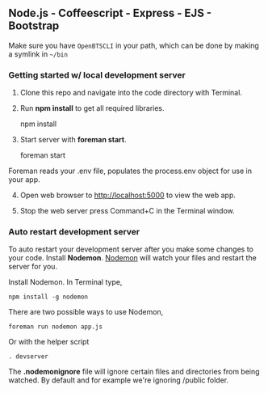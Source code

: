 ## Node.js - Coffeescript - Express - EJS - Bootstrap

Make sure you have `OpenBTSCLI` in your path, which can be done by making a symlink in `~/bin`

### Getting started w/ local development server

1) Clone this repo and navigate into the code directory with Terminal.

2) Run **npm install** to get all required libraries.

	npm install

3) Start server with **foreman start**.

	foreman start

Foreman reads your .env file, populates the process.env object for use in your app.

4) Open web browser to <http://localhost:5000> to view the web app.

5) Stop the web server press Command+C in the Terminal window.

### Auto restart development server

To auto restart your development server after you make some changes to your code. Install **Nodemon**. [Nodemon](https://github.com/remy/nodemon) will watch your files and restart the server for you.

Install Nodemon. In Terminal type,

	npm install -g nodemon

There are two possible ways to use Nodemon,

	foreman run nodemon app.js

Or with the helper script

	. devserver

The **.nodemonignore** file will ignore certain files and directories from being watched. By default and for example we're ignoring /public folder.

